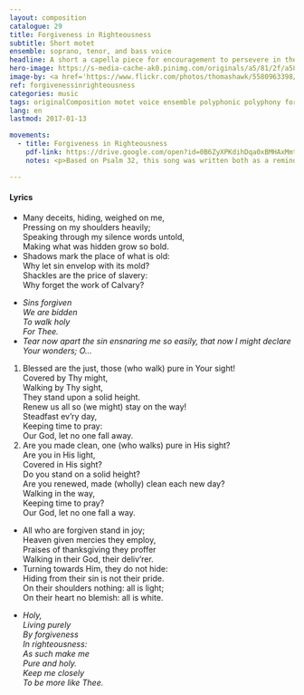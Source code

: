 ```yaml
---
layout: composition
catalogue: 29
title: Forgiveness in Righteousness
subtitle: Short motet
ensemble: soprano, tenor, and bass voice
headline: A short a capella piece for encouragement to persevere in the Lord and surmount sin.
hero-image: https://s-media-cache-ak0.pinimg.com/originals/a5/81/2f/a5812f21cce534435c89b89253371f8d.jpg
image-by: <a href='https://www.flickr.com/photos/thomashawk/5580963398/in/photolist-9vaTYS-dUY3bQ-aQx4op-yRNaGs-kT3Rr7-kT3NxS-yRNf6Y-s46Z1y-wWPJmQ-kT2eHg-rPK5ff-kT24yD-kT2akD-kT1Cpv-qzQZBc-zweZAu-rwUJqZ-53uaUo-qvr5y-8FH3DA-ad9iNq-91S7Ey-8Qcmbr-5WdGS3-e5v2Jg-e5AFzQ-qCvH2G-8ej7Gj-JW2sQ-e5v474-7yuPBd-gQFUD-8Drmqh-fBHK7A-qxmhoG-9ErYFo-eD4YUL-7UfG4U-nRe8kq-f591H9-dYzqUZ-rmrmfV-c1C3rb-8dKerm-oV7tHR-a21HtQ-aYfzBZ-bbnZvk-dBjE43-iQh3Hd' target='_new'>Whose God</a> by <a href='https://www.flickr.com/photos/thomashawk/' target='_new' >Thomas Hawk</a> under <a href='https://creativecommons.org/licenses/by-nc/2.0/' target='_new'>Attribution-NonCommercial 2.0 Generic</a>
ref: forgivenessinrighteousness
categories: music
tags: originalComposition motet voice ensemble polyphonic polyphony forgiveness
lang: en
lastmod: 2017-01-13

movements:
  - title: Forgiveness in Righteousness
    pdf-link: https://drive.google.com/open?id=0B6ZyXPKdihDqa0xBMHAxMmtWR3c
    notes: <p>Based on Psalm 32, this song was written both as a reminder to continually seek the Lord's forgiveness and to have joy in it. This composition originated to be sung for the Campus Church at Pensacola Christian College.</p>

---
```

<h4>Lyrics</h4>
<ul class="poetry">
<li>Many deceits, hiding, weighed on me,
<br />Pressing on my shoulders heavily;
<br />Speaking through my silence words untold,
<br />Making what was hidden grow so bold.</li>

<li>Shadows mark the place of what is old:
<br />Why let sin envelop with its mold?
<br />Shackles are the price of slavery:
<br />Why forget the work of Calvary?</li>
</ul>

<ul class="poetry">
<li><i>Sins forgiven
<br />We are bidden
<br />To walk holy
<br />For Thee.</i></li>

<li><i>Tear now apart the sin ensnaring me so easily, that now I might declare Your wonders; O&hellip;</i></li>
</ul>

<ol class="composition-lyrics">
<li>Blessed are the just, those (who walk) pure in Your sight!
<br />Covered by Thy might,
<br />Walking by Thy sight,
<br />They stand upon a solid height.
<br />Renew us all so (we might) stay on the way!
<br />Steadfast ev’ry day,
<br />Keeping time to pray:
<br />Our God, let no one fall away.</li>

<li>Are you made clean, one (who walks) pure in His sight?
<br />Are you in His light,
<br />Covered in His sight?
<br />Do you stand on a solid height?
<br />Are you renewed, made (wholly) clean each new day?
<br />Walking in the way,
<br />Keeping time to pray?
<br />Our God, let no one fall a way.</li>
</ol>

<ul class="poetry">
<li>All who are forgiven stand in joy;
<br />Heaven given mercies they employ,
<br />Praises of thanksgiving they proffer
<br />Walking in their God, their deliv’rer.</li>

<li>Turning towards Him, they do not hide:
<br />Hiding from their sin is not their pride.
<br />On their shoulders nothing: all is light;
<br />On their heart no blemish: all is white.</li>
</ul>

<ul class="poetry">
<li><i>Holy, 
<br />Living purely
<br />By forgiveness
<br />In righteousness:
<br />As such make me
<br />Pure and holy.
<br />Keep me closely
<br />To be more like Thee.</i></li>
</ul>
